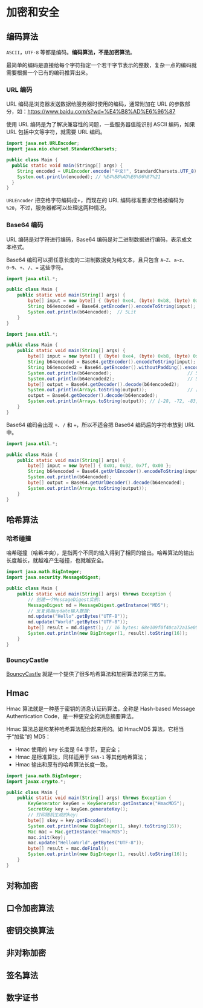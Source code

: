 # 加密和安全

## 编码算法

`ASCII`，`UTF-8` 等都是编码。**编码算法，不是加密算法**。

最简单的编码是直接给每个字符指定一个若干字节表示的整数，复杂一点的编码就需要根据一个已有的编码推算出来。

### URL 编码

URL 编码是浏览器发送数据给服务器时使用的编码，通常附加在 URL 的参数部分，如：<https://www.baidu.com/s?wd=%E4%B8%AD%E6%96%87>

使用 URL 编码是为了解决兼容性的问题，一些服务器值能识别 ASCII 编码，如果 URL 包括中文等字符，就需要 URL 编码。

```java
import java.net.URLEncoder;
import java.nio.charset.StandardCharsets;

public class Main {
  public static void main(Stringp[] args) {
    String encoded = URLEncoder.encode("中文!", StandardCharsets.UTF_8);
    System.out.println(encoded); // %E4%B8%AD%E6%96%87%21
  }
}
```

`URLEncoder` 把空格字符编码成+，而现在的 URL 编码标准要求空格被编码为 `%20`，不过，服务器都可以处理这两种情况。

### Base64 编码

URL 编码是对字符进行编码，Base64 编码是对二进制数据进行编码，表示成文本格式。

Base64 编码可以把任意长度的二进制数据变为纯文本，且只包含 `A~Z`、`a~z`、`0~9`、`+`、`/`、`=` 这些字符。

```java
import java.util.*;

public class Main {
    public static void main(String[] args) {
        byte[] input = new byte[] { (byte) 0xe4, (byte) 0xb8, (byte) 0xad };
        String b64encoded = Base64.getEncoder().encodeToString(input);
        System.out.println(b64encoded);  // 5Lit
    }
}
```

```java
import java.util.*;

public class Main {
    public static void main(String[] args) {
        byte[] input = new byte[] { (byte) 0xe4, (byte) 0xb8, (byte) 0xad, 0x21 };
        String b64encoded = Base64.getEncoder().encodeToString(input);
        String b64encoded2 = Base64.getEncoder().withoutPadding().encodeToString(input);
        System.out.println(b64encoded);                            // 5LitIQ==
        System.out.println(b64encoded2);                           // 5LitIQ
        byte[] output = Base64.getDecoder().decode(b64encoded2);
        System.out.println(Arrays.toString(output));               // [-28, -72, -83, 33]
        output = Base64.getDecoder().decode(b64encoded);
        System.out.println(Arrays.toString(output)); // [-28, -72, -83, 33]
    }
}
```

Base64 编码会出现 `+`、`/` 和 `=`，所以不适合把 Base64 编码后的字符串放到 URL 中。

```java
import java.util.*;

public class Main {
    public static void main(String[] args) {
        byte[] input = new byte[] { 0x01, 0x02, 0x7f, 0x00 };
        String b64encoded = Base64.getUrlEncoder().encodeToString(input);
        System.out.println(b64encoded);
        byte[] output = Base64.getUrlDecoder().decode(b64encoded);
        System.out.println(Arrays.toString(output));
    }
}
```

## 哈希算法

### 哈希碰撞

哈希碰撞（哈希冲突），是指两个不同的输入得到了相同的输出。哈希算法的输出长度越长，就越难产生碰撞，也就越安全。

```java
import java.math.BigInteger;
import java.security.MessageDigest;

public class Main {
    public static void main(String[] args) throws Exception {
        // 创建一个MessageDigest实例:
        MessageDigest md = MessageDigest.getInstance("MD5");
        // 反复调用update输入数据:
        md.update("Hello".getBytes("UTF-8"));
        md.update("World".getBytes("UTF-8"));
        byte[] result = md.digest(); // 16 bytes: 68e109f0f40ca72a15e05cc22786f8e6
        System.out.println(new BigInteger(1, result).toString(16));
    }
}
```

### BouncyCastle

[BouncyCastle](https://www.bouncycastle.org/) 就是一个提供了很多哈希算法和加密算法的第三方库。

## Hmac

Hmac 算法就是一种基于密钥的消息认证码算法，全称是 Hash-based Message Authentication Code，是一种更安全的消息摘要算法。

Hmac 算法总是和某种哈希算法配合起来用的。如 HmacMD5 算法，它相当于“加盐”的 MD5：

- Hmac 使用的 key 长度是 64 字节，更安全；
- Hmac 是标准算法，同样适用于 `SHA-1` 等其他哈希算法；
- Hmac 输出和原有的哈希算法长度一致。

```java
import java.math.BigInteger;
import javax.crypto.*;

public class Main {
    public static void main(String[] args) throws Exception {
        KeyGenerator keyGen = KeyGenerator.getInstance("HmacMD5");
        SecretKey key = keyGen.generateKey();
        // 打印随机生成的key:
        byte[] skey = key.getEncoded();
        System.out.println(new BigInteger(1, skey).toString(16));
        Mac mac = Mac.getInstance("HmacMD5");
        mac.init(key);
        mac.update("HelloWorld".getBytes("UTF-8"));
        byte[] result = mac.doFinal();
        System.out.println(new BigInteger(1, result).toString(16));
    }
}
```

## 对称加密

## 口令加密算法

## 密钥交换算法

## 非对称加密

## 签名算法

## 数字证书
